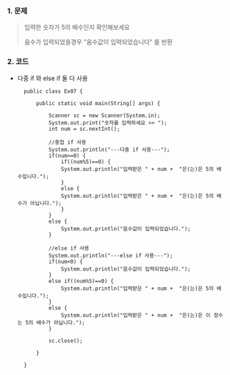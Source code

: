 ### 1. 문제
> 입력한 숫자가 5의 배수인지 확인해보세요
>
> 음수가 입력되었을경우 "음수값이 입력되었습니다" 를 반환

### 2. 코드
- 다중 if 와 else if 둘 다 사용

        public class Ex07 {

            public static void main(String[] args) {
                
                Scanner sc = new Scanner(System.in);
                System.out.print("숫자를 입력하세요 >> ");
                int num = sc.nextInt();
                
                //중첩 if 사용
                System.out.println("---다중 if 사용---");
                if(num>=0) {	
                    if((num%5)==0) {
                    System.out.println("입력받은 " + num +  "은(는)은 5의 배수입니다.");
                    }
                    else {
                    System.out.println("입력받은 " + num +  "은(는)은 5의 배수가 아닙니다.");
                    }
                }
                else {
                    System.out.println("음수값이 입력되었습니다.");
                }
                
                //else if 사용
                System.out.println("---else if 사용---");
                if(num<0) {
                    System.out.println("음수값이 입력되었습니다.");
                }
                else if((num%5)==0) {
                    System.out.println("입력받은 " + num +  "은(는)은 5의 배수입니다.");
                }
                else {
                    System.out.println("입력받은 " + num +  "은(는)은 이 정수는 5의 배수가 아닙니다.");
                }
                
                sc.close();
                
            }

        }
